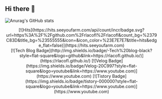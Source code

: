 ## Hi there 👋

![Anurag's GitHub stats](https://github-readme-stats.vercel.app/apirlacoflanuraghazra&show_icons=true&theme=transparent)

<div align=center>
[![Hits](https://hits.seeyoufarm.com/api/count/incr/badge.svg?url=https%3A%2F%2Fgithub.com%2Frlacofl%2Frlacofl&count_bg=%2379C83D&title_bg=%23555555&icon=&icon_color=%23E7E7E7&title=hits&edge_flat=false)](https://hits.seeyoufarm.com)
</div>


<div align=center>
[![Tech Blog Badge](http://img.shields.io/badge/-Tech%20blog-black?style=flat-square&logo=github&link=https://rlacofl.github.io/)](https://rlacofl.github.io/)
[![Velog Badge](https://img.shields.io/badge/Velog-20C997?style=flat-square&logo=youtube&link=https://www.youtube.com)](https://www.youtube.com)
[![Tistory Badge](https://img.shields.io/badge/tistory-000000?style=flat-square&logo=youtube&link=https://www.youtube.com)](https://www.youtube.com)
</div>
